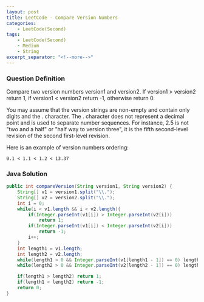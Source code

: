 ```yaml
---
layout: post
title: LeetCode - Compare Version Numbers
categories:
    - LeetCode(Second)
tags:
    - LeetCode(Second)
    - Medium
    - String
excerpt_separator: "<!--more-->"
---
```


### Question Definition
Compare two version numbers version1 and version2.
If version1 > version2 return 1, if version1 < version2 return -1, otherwise return 0.
<!--more-->

You may assume that the version strings are non-empty and contain only digits and the . character.
The . character does not represent a decimal point and is used to separate number sequences.
For instance, 2.5 is not "two and a half" or "half way to version three", it is the fifth second-level revision of the second first-level revision.

Here is an example of version numbers ordering:
```
0.1 < 1.1 < 1.2 < 13.37
```
### Java Solution
```java
public int compareVersion(String version1, String version2) {
    String[] v1 = version1.split("\\.");
    String[] v2 = version2.split("\\.");
    int i = 0;
    while(i < v1.length && i < v2.length){
        if(Integer.parseInt(v1[i]) > Integer.parseInt(v2[i]))
            return 1;
        if(Integer.parseInt(v1[i]) < Integer.parseInt(v2[i]))
            return -1;
        i++;
    }
    int length1 = v1.length;
    int length2 = v2.length;
    while(length1 > 0 && Integer.parseInt(v1[length1 - 1]) == 0) length1--;
    while(length2 > 0 && Integer.parseInt(v2[length2 - 1]) == 0) length2--;

    if(length1 > length2) return 1;
    if(length1 < length2) return -1;
    return 0;
}
```